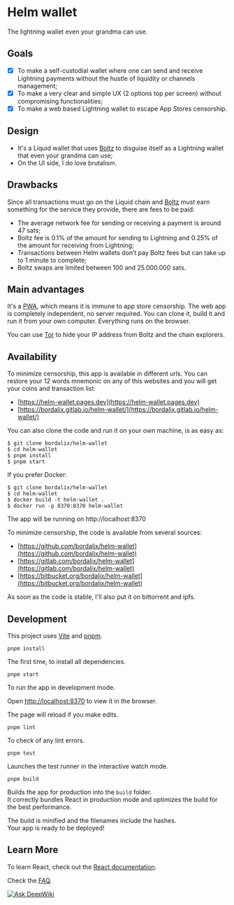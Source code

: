 # Helm wallet

The lightning wallet even your grandma can use.

## Goals

- [x] To make a self-custodial wallet where one can send and receive Lightning payments without the hustle of liquidity or channels management;
- [x] To make a very clear and simple UX (2 options top per screen) without compromising functionalities;
- [x] To make a web based Lightning wallet to escape App Stores censorship.

## Design

- It's a Liquid wallet that uses [Boltz](https://boltz.exchange) to disguise itself as a Lightning wallet that even your grandma can use;
- On the UI side, I do love brutalism.

## Drawbacks

Since all transactions must go on the Liquid chain and [Boltz](https://boltz.exchange) must earn something for the service they provide, there are fees to be paid:

- The average network fee for sending or receiving a payment is around 47 sats;
- Boltz fee is 0.1% of the amount for sending to Lightning and 0.25% of the amount for receiving from Lightning;
- Transactions between Helm wallets don’t pay Boltz fees but can take up to 1 minute to complete;
- Boltz swaps are limited between 100 and 25.000.000 sats.

## Main advantages

It's a [PWA](https://developer.mozilla.org/en-US/docs/Web/Progressive_web_apps), which means it is
immune to app store censorship. The web app is completely independent, no server required. You can clone it, build it and run it from your own computer. Everything runs on the browser.

You can use [Tor](https://www.torproject.org) to hide your IP address from Boltz and the chain explorers.

## Availability

To minimize censorship, this app is available in different urls. You can restore your 12 words mnemonic on any of this websites and you will get your coins and transaction list:

- [https://helm-wallet.pages.dev](https://helm-wallet.pages.dev)
- [https://bordalix.gitlab.io/helm-wallet/](https://bordalix.gitlab.io/helm-wallet/)

You can also clone the code and run it on your own machine, is as easy as:

```
$ git clone bordalix/helm-wallet
$ cd helm-wallet
$ pnpm install
$ pnpm start
```

If you prefer Docker:

```
$ git clone bordalix/helm-wallet
$ cd helm-wallet
$ docker build -t helm-wallet .
$ docker run -p 8370:8370 helm-wallet
```

The app will be running on http://localhost:8370

To minimize censorship, the code is available from several sources:

- [https://github.com/bordalix/helm-wallet](https://github.com/bordalix/helm-wallet)
- [https://gitlab.com/bordalix/helm-wallet](https://gitlab.com/bordalix/helm-wallet)
- [https://bitbucket.org/bordalix/helm-wallet](https://bitbucket.org/bordalix/helm-wallet)

As soon as the code is stable, I'll also put it on bittorrent and ipfs.

## Development

This project uses [Vite](https://vite.dev/) and [pnpm](https://pnpm.io/).

`pnpm install`

The first time, to install all dependencies.

`pnpm start`

To run the app in development mode.

Open [http://localhost:8370](http://localhost:8370) to view it in the browser.

The page will reload if you make edits.

`pnpm lint`

To check of any lint errors.

`pnpm test`

Launches the test runner in the interactive watch mode.

`pnpm build`

Builds the app for production into the `build` folder.\
It correctly bundles React in production mode and optimizes the build for the best performance.

The build is minified and the filenames include the hashes.\
Your app is ready to be deployed!

## Learn More

To learn React, check out the [React documentation](https://reactjs.org/).

Check the [FAQ](https://helm-wallet.com/#faq).

[![Ask DeepWiki](https://deepwiki.com/badge.svg)](https://deepwiki.com/bordalix/helm-wallet)
